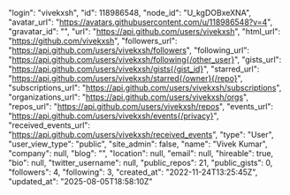 "login": "vivekxsh",
  "id": 118986548,
  "node_id": "U_kgDOBxeXNA",
  "avatar_url": "https://avatars.githubusercontent.com/u/118986548?v=4",
  "gravatar_id": "",
  "url": "https://api.github.com/users/vivekxsh",
  "html_url": "https://github.com/vivekxsh",
  "followers_url": "https://api.github.com/users/vivekxsh/followers",
  "following_url": "https://api.github.com/users/vivekxsh/following{/other_user}",
  "gists_url": "https://api.github.com/users/vivekxsh/gists{/gist_id}",
  "starred_url": "https://api.github.com/users/vivekxsh/starred{/owner}{/repo}",
  "subscriptions_url": "https://api.github.com/users/vivekxsh/subscriptions",
  "organizations_url": "https://api.github.com/users/vivekxsh/orgs",
  "repos_url": "https://api.github.com/users/vivekxsh/repos",
  "events_url": "https://api.github.com/users/vivekxsh/events{/privacy}",
  "received_events_url": "https://api.github.com/users/vivekxsh/received_events",
  "type": "User",
  "user_view_type": "public",
  "site_admin": false,
  "name": "Vivek Kumar",
  "company": null,
  "blog": "",
  "location": null,
  "email": null,
  "hireable": true,
  "bio": null,
  "twitter_username": null,
  "public_repos": 21,
  "public_gists": 0,
  "followers": 4,
  "following": 3,
  "created_at": "2022-11-24T13:25:45Z",
  "updated_at": "2025-08-05T18:58:10Z"
